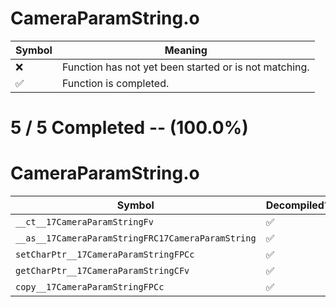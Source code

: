 # CameraParamString.o
| Symbol | Meaning 
| ------------- | ------------- 
| :x: | Function has not yet been started or is not matching. 
| :white_check_mark: | Function is completed. 


# 5 / 5 Completed -- (100.0%)
# CameraParamString.o
| Symbol | Decompiled? |
| ------------- | ------------- |
| `__ct__17CameraParamStringFv` | :white_check_mark: |
| `__as__17CameraParamStringFRC17CameraParamString` | :white_check_mark: |
| `setCharPtr__17CameraParamStringFPCc` | :white_check_mark: |
| `getCharPtr__17CameraParamStringCFv` | :white_check_mark: |
| `copy__17CameraParamStringFPCc` | :white_check_mark: |
